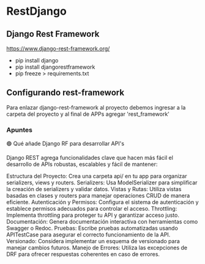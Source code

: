 # RestDjango

## Django Rest Framework
https://www.django-rest-framework.org/


- pip install django
- pip install djangorestframework
- pip freeze > requirements.txt

## Configurando rest-framework

Para enlazar django-rest-framework al proyecto debemos ingresar a la carpeta del proyecto y al final de APPs agregar 'rest_framework' 

### Apuntes
🟢 Qué añade Django RF para desarrollar API's

Django REST agrega funcionalidades clave que hacen más fácil el desarrollo de APIs robustas, escalables y fácil de mantener:

Estructura del Proyecto: Crea una carpeta api/ en tu app para organizar serializers, views y routers.
Serializers: Usa ModelSerializer para simplificar la creación de serializers y validar datos.
Vistas y Rutas: Utiliza vistas basadas en clases y routers para manejar operaciones CRUD de manera eficiente.
Autenticación y Permisos: Configura el sistema de autenticación y establece permisos adecuados para controlar el acceso.
Throttling: Implementa throttling para proteger tu API y garantizar acceso justo.
Documentación: Genera documentación interactiva con herramientas como Swagger o Redoc.
Pruebas: Escribe pruebas automatizadas usando APITestCase para asegurar el correcto funcionamiento de la API.
Versionado: Considera implementar un esquema de versionado para manejar cambios futuros.
Manejo de Errores: Utiliza las excepciones de DRF para ofrecer respuestas coherentes en caso de errores.